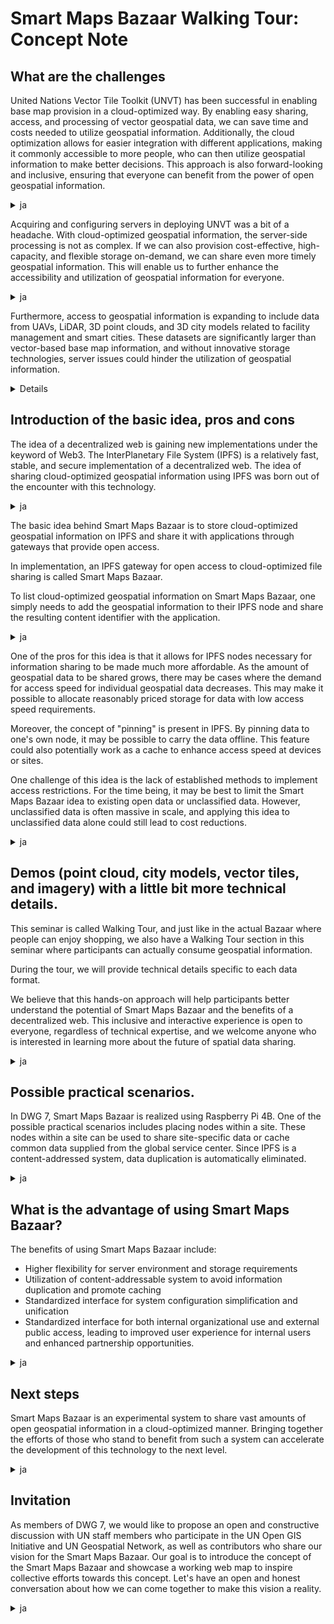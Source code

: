 # Smart Maps Bazaar Walking Tour: Concept Note
## What are the challenges
United Nations Vector Tile Toolkit (UNVT) has been successful in enabling base map provision in a cloud-optimized way. By enabling easy sharing, access, and processing of vector geospatial data, we can save time and costs needed to utilize geospatial information. Additionally, the cloud optimization allows for easier integration with different applications, making it commonly accessible to more people, who can then utilize geospatial information to make better decisions. This approach is also forward-looking and inclusive, ensuring that everyone can benefit from the power of open geospatial information.

<details>
<summary>ja</summary>
国連ベクトルタイルツールキットを通じ、我々はベクトル形式のベースマップ情報をクラウド最適化することに成功しました。
ベクトル形式の地理空間情報を容易に共有、アクセス、処理できるようにすることで、
地理空間情報を活用するために必要な時間やコストを節約することができます。
また、クラウド最適化により、より簡単に使えて、多くのアプリケーションに結合できる用になるので、
より多くの人々が地理空間情報を活用し、より良い意思決定をすることができます。
</details>

Acquiring and configuring servers in deploying UNVT was a bit of a headache. With cloud-optimized geospatial information, the server-side processing is not as complex. If we can also provision cost-effective, high-capacity, and flexible storage on-demand, we can share even more timely geospatial information. This will enable us to further enhance the accessibility and utilization of geospatial information for everyone.

<details>
<summary>ja</summary>
国連ベクトルタイルツールキットを配備するに当たっても、サーバーの取得と設定は頭痛の種でした。
クラウド最適化された地理空間情報の場合、サーバー側の動的処理は複雑ではありませんが、
安価で大容量で柔軟なストレージを機動的に用意することができれば、さらにタイムリーな地理空間情報を
共有することができるようになります。
</details>

Furthermore, access to geospatial information is expanding to include data from UAVs, LiDAR, 3D point clouds, and 3D city models related to facility management and smart cities. These datasets are significantly larger than vector-based base map information, and without innovative storage technologies, server issues could hinder the utilization of geospatial information.

<details>
<sumary>ja</summary>
加えて、UAVやLiDARによる写真や三次元点群データ、施設管理やスマートシティに関連する三次元都市モデルが
次々にアクセス可能になりつつあります。これらのデータはベクトル形式のベースマップ情報よりもはるかに大きく、
より革新的なストレージ技術を用いなければサーバーの問題が地理空間情報の活用を阻害することになりかねません。
</details>

## Introduction of the basic idea, pros and cons
The idea of a decentralized web is gaining new implementations under the keyword of Web3. The InterPlanetary File System (IPFS) is a relatively fast, stable, and secure implementation of a decentralized web. The idea of sharing cloud-optimized geospatial information using IPFS was born out of the encounter with this technology.

<details>
<summary>ja</summary>
分散ウェブのアイディアは、Web3というキーワードとともに、新たな実装を得ています。
惑星間ファイルシステムは、比較的安定して高速で、またセキュリティにも考慮された分散ウェブの実装です。
クラウド最適化した地理空間情報を惑星間ファイルシステムを用いて共有するというアイディアは、
惑星間ファイルシステムとの出会いから始まりました。
</details>

The basic idea behind Smart Maps Bazaar is to store cloud-optimized geospatial information on IPFS and share it with applications through gateways that provide open access.

In implementation, an IPFS gateway for open access to cloud-optimized file sharing is called Smart Maps Bazaar.

To list cloud-optimized geospatial information on Smart Maps Bazaar, one simply needs to add the geospatial information to their IPFS node and share the resulting content identifier with the application.

<details>
<summary>ja</summary>
Smart Maps Bazaar は、クラウド最適化された地理空間情報を惑星間ファイルシステムに記録し、
オープンにアクセス可能なように設置したゲートウェイを通じてアプリケーションに共有するという基本的アイディアです。

実装においては、オープンにアクセス可能にしたクラウド最適化可能なファイル共有のための
惑星間ファイルシステムゲートウェイを、Smart Maps Bazaar と呼んでいます。

Smart Maps Bazaar にクラウド最適化した地理空間情報を出品したい時には、
地理空間情報を自分の惑星間ファイルシステムノードに追加して、得られたコンテンツ識別子を
アプリケーションと共有すれば良いのです。
</details>

One of the pros for this idea is that it allows for IPFS nodes necessary for information sharing to be made much more affordable. As the amount of geospatial data to be shared grows, there may be cases where the demand for access speed for individual geospatial data decreases. This may make it possible to allocate reasonably priced storage for data with low access speed requirements.

Moreover, the concept of "pinning" is present in IPFS. By pinning data to one's own node, it may be possible to carry the data offline. This feature could also potentially work as a cache to enhance access speed at devices or sites.

One challenge of this idea is the lack of established methods to implement access restrictions. For the time being, it may be best to limit the Smart Maps Bazaar idea to existing open data or unclassified data. However, unclassified data is often massive in scale, and applying this idea to unclassified data alone could still lead to cost reductions.

<details>
<summary>ja</summary>
このアイディアの利点は、情報共有のために必要なノードを必要なだけ安価にすることができることです。
共有する地理空間情報が莫大になればなるほど、個別の地理空間情報に対するアクセス速度の要求が低くなる
場合があります。アクセス速度の要求が低いデータに対して相応の安価なストレージを割り当てることができる可能性が
あります。

また、惑星間ファイルシステムには pin の概念があります。自分のノードに pin しておけば、
データを手元に持っておくことになるので、オフラインでの持ち運びが実現できる可能性があります。
これは、端末や拠点においてアクセスを高速にするためのキャッシュとしても働く可能性があります。

このアイディアの課題は、アクセス制限の概念を実装する確立された方法がまだないことです。
当面、Smart Maps Bazaar のアイディアは、既存のオープンデータか、unclassified のデータに
対して適用するにとどめた方が良いでしょう。他方で、そういった unclassified のデータは
膨大であることも多く、unclassified のデータに適用するだけでも、コスト低減を実現できる可能性はあります。
</details>

## Demos (point cloud, city models, vector tiles, and imagery) with a little bit more technical details.
This seminar is called Walking Tour, and just like in the actual Bazaar where people can enjoy shopping, we also have a Walking Tour section in this seminar where participants can actually consume geospatial information.

During the tour, we will provide technical details specific to each data format.

We believe that this hands-on approach will help participants better understand the potential of Smart Maps Bazaar and the benefits of a decentralized web. This inclusive and interactive experience is open to everyone, regardless of technical expertise, and we welcome anyone who is interested in learning more about the future of spatial data sharing.

<details>
<summary>ja</summary>
このセミナーは、Walking Tour という名前を持っています。実際の Bazaar でもそこで買い物を楽しむ
Walking Tour が開かれていることがあるように、このセミナーでも、実際に地理空間情報を消費していただく
Walking Tour のパートを用意します。

Tour の中で、個別のデータ形式に依存した技術的詳細についても説明します。
</details>

## Possible practical scenarios.
In DWG 7, Smart Maps Bazaar is realized using Raspberry Pi 4B. One of the possible practical scenarios includes placing nodes within a site. These nodes within a site can be used to share site-specific data or cache common data supplied from the global service center. Since IPFS is a content-addressed system, data duplication is automatically eliminated.

<details>
<summary>ja</summary>
DWG 7 でも、Smart Maps Bazaar を Raspberry Pi 4B を用いて実現しています。
可能な実用的シナリオには、拠点内部にノードを置くことを含みます。
拠点内部のノードは、拠点固有のデータを共有することに使われるかもしれませんし、
グローバルサービスセンターから供給される共通データをキャッシュすることに使われるかも
しれません。惑星間ファイルシステムはコンテンツアドレッシングシステムなので、データの重複は自動的に排除されます。
</details>

## What is the advantage of using Smart Maps Bazaar?
The benefits of using Smart Maps Bazaar include:

- Higher flexibility for server environment and storage requirements
- Utilization of content-addressable system to avoid information duplication and promote caching
- Standardized interface for system configuration simplification and unification
- Standardized interface for both internal organizational use and external public access, leading to improved user experience for internal users and enhanced partnership opportunities.

<details>
<summary>ja</summary>
Smart Maps Bazaar を利用することの利点は次のものを含むでしょう。

- サーバー環境やストレージ要求に対する柔軟性の導入
- コンテンツアドレッシングシステムの活用による情報の重複回避とキャッシュ促進
- 統一的なインタフェースの使用によるシステム構成の共通化と単純化
- 組織内利用と対外公開のインタフェースの共通化
  - 組織内利用のユーザエクスペリエンスの向上
  - パートナーシップの活性化
</details>

## Next steps
Smart Maps Bazaar is an experimental system to share vast amounts of open geospatial information in a cloud-optimized manner. Bringing together the efforts of those who stand to benefit from such a system can accelerate the development of this technology to the next level.

<details>
<summary>ja</summary>
Smart Maps Bazaar は、まだ実験的なソフトウェアである惑星間ファイルシステムを使って、オープンであるが
膨大な地理空間情報をクラウド最適化した方法で共有する仕組みです。

このような仕組みを活用することにメリットがある人々の努力を結集し、この技術の開発を加速することに繋げることが、
次のステップになります。
</details>

## Invitation
As members of DWG 7, we would like to propose an open and constructive discussion with UN staff members who participate in the UN Open GIS Initiative and UN Geospatial Network, as well as contributors who share our vision for the Smart Maps Bazaar. Our goal is to introduce the concept of the Smart Maps Bazaar and showcase a working web map to inspire collective efforts towards this concept. Let's have an open and honest conversation about how we can come together to make this vision a reality.

<details>
<summary>ja</summary>
我々 DWG 7 メンバーは、UN Open GIS Initiative や UN Geospatial Network に参加する国連スタッフや、
Smart Maps Bazaar のコンセプトに共感する貢献者にに対し、
Smart Maps Bazaar のコンセプトを紹介し、実際に動作する具体的なウェブ地図を見せることで、
このコンセプトのために努力を結集する方法について率直で建設的な議論を行うことを提案します。
</details>

